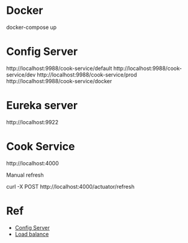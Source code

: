 # Docker

docker-compose up

# Config Server

http://localhost:9988/cook-service/default
http://localhost:9988/cook-service/dev
http://localhost:9988/cook-service/prod
http://localhost:9988/cook-service/docker

# Eureka server

http://localhost:9922


# Cook Service

http://localhost:4000

Manual refresh

curl -X POST http://localhost:4000/actuator/refresh


# Ref

* [Config Server](https://datmt.com/backend/java/spring/spring-cloud-config-server-complete-guide/)
* [Load balance](https://medium.com/@vinodkrane/microservices-scaling-and-load-balancing-using-docker-compose-78bf8dc04da9)